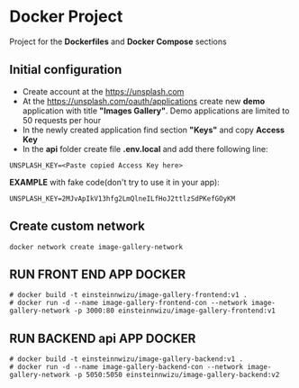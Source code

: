 # Docker Project

Project for the **Dockerfiles** and **Docker Compose** sections

## Initial configuration

- Create account at the https://unsplash.com
- At the https://unsplash.com/oauth/applications create new **demo** application with title **"Images Gallery"**.
  Demo applications are limited to 50 requests per hour
- In the newly created application find section **"Keys"** and copy **Access Key**
- In the **api** folder create file **.env.local** and add there following line:

```
UNSPLASH_KEY=<Paste copied Access Key here>
```

**EXAMPLE** with fake code(don't try to use it in your app):

```
UNSPLASH_KEY=2MJvApIkV13hfg2LmQlneILfHoJ2ttlzSdPKefGOyKM
```

## Create custom network 
```
docker network create image-gallery-network 
```
## RUN FRONT END APP DOCKER
```
# docker build -t einsteinnwizu/image-gallery-frontend:v1 .
# docker run -d --name image-gallery-frontend-con --network image-gallery-network -p 3000:80 einsteinnwizu/image-gallery-frontend:v1
```

## RUN BACKEND api APP DOCKER
```
# docker build -t einsteinnwizu/image-gallery-backend:v1 .
# docker run -d --name image-gallery-backend-con --network image-gallery-network -p 5050:5050 einsteinnwizu/image-gallery-backend:v2
```

